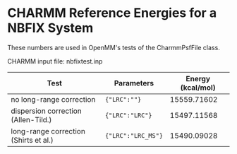 
# CHARMM Reference Energies for a NBFIX System

These numbers are used in OpenMM's tests of the CharmmPsfFile class.

CHARMM input file: nbfixtest.inp

| Test             | Parameters           | Energy (kcal/mol) |
| ---------------- | -------------------- | ----------------- |
| no long-range correction | `{"LRC":""}` | 15559.71602 |
| dispersion correction (Allen-Tild.) | `{"LRC":"LRC"}` | 15497.11568 |
| long-range correction (Shirts et al.) | `{"LRC":"LRC_MS"}` | 15490.09028 |


